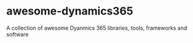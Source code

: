 # awesome-dynamics365
A collection of awesome Dyanmics 365 libraries, tools, frameworks and software 
